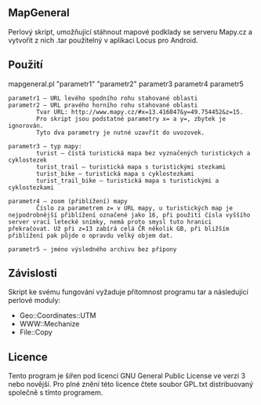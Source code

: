 MapGeneral
----------
Perlový skript, umožňující stáhnout mapové podklady se serveru Mapy.cz a vytvořit z nich .tar použitelný v aplikaci Locus pro Android. 

Použití
-------
mapgeneral.pl "parametr1" "parametr2" parametr3 parametr4 parametr5

    parametr1 – URL levého spodního rohu stahované oblasti
    parametr2 – URL pravého horního rohu stahované oblasti
			Tvar URL: http://www.mapy.cz/#x=13.416047&y=49.754452&z=15. 
			Pro skript jsou podstatné parametry x= a y=, zbytek je ignorován. 
			Tyto dva parametry je nutné uzavřít do uvozovek.

    parametr3 – typ mapy:
			turist – čístá turistická mapa bez vyznačených turistických a cyklostezek
			turist_trail – turistická mapa s turistickými stezkami
			turist_bike – turistická mapa s cyklostezkami
			turist_trail_bike – turistická mapa s turistickými a cyklostezkami

    parametr4 – zoom (přiblížení) mapy
			Číslo za parametrem z= v URL mapy, u turistických map je nejpodrobnější přiblížení označené jako 16, při použití čísla vyššího server vrací letecké snímky, nemá proto smysl tuto hranici překračovat. Už při z=13 zabírá celá ČR několik GB, při bližším přiblížení pak půjde o opravdu velký objem dat.

    parametr5 – jméno výsledného archivu bez přípony
    
Závislosti
----------
Skript ke svému fungování vyžaduje přítomnost programu tar a následující perlové moduly:
*	Geo::Coordinates::UTM
*	WWW::Mechanize
*	File::Copy

Licence
-------
Tento program je šířen pod licencí GNU General Public License ve verzi 3 nebo novější. Pro plné znění této licence čtete soubor GPL.txt distribuovaný společně s tímto programem.
